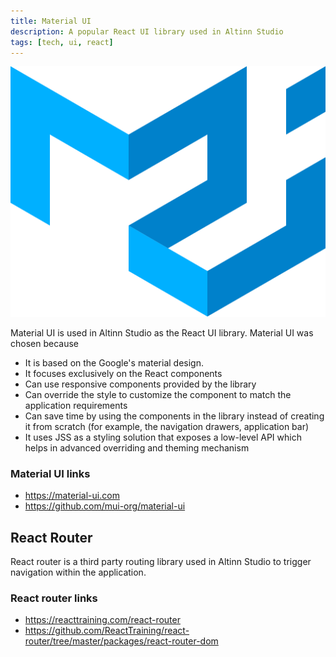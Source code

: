 ```yaml
---
title: Material UI
description: A popular React UI library used in Altinn Studio
tags: [tech, ui, react]
---
```


![Material UI logo](material-ui-logo.svg?width=200)

Material UI is used in Altinn Studio as the React UI library. Material UI was chosen because

- It is based on the Google's material design. 
- It focuses exclusively on the React components
- Can use responsive components provided by the library
- Can override the style to customize the component to match the application requirements
- Can save time by using the components in the library instead of creating it from scratch (for example, the navigation drawers, application bar)
- It uses JSS as a styling solution that exposes a low-level API which helps in advanced overriding and theming mechanism

### Material UI links

- https://material-ui.com
- https://github.com/mui-org/material-ui


## React Router

React router is a third party routing library used in Altinn Studio to trigger navigation within the application.

### React router links

- https://reacttraining.com/react-router
- https://github.com/ReactTraining/react-router/tree/master/packages/react-router-dom
